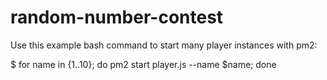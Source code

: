 # random-number-contest

Use this example bash command to start many player instances with pm2:

$ for name in {1..10}; do pm2 start player.js --name $name; done
